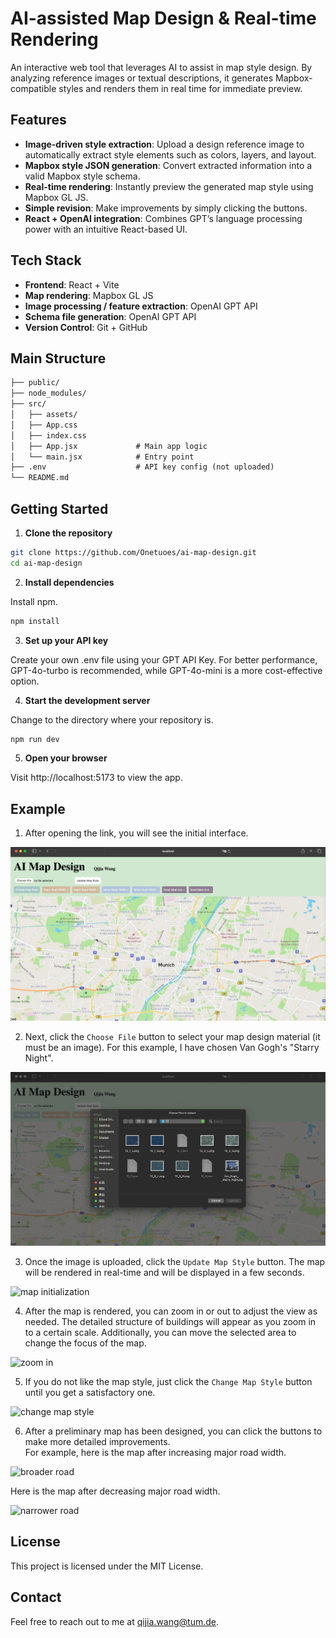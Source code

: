 # AI-assisted Map Design & Real-time Rendering

An interactive web tool that leverages AI to assist in map style design. By analyzing reference images or textual descriptions, it generates Mapbox-compatible styles and renders them in real time for immediate preview.

## Features

- **Image-driven style extraction**: Upload a design reference image to automatically extract style elements such as colors, layers, and layout.
- **Mapbox style JSON generation**: Convert extracted information into a valid Mapbox style schema.
- **Real-time rendering**: Instantly preview the generated map style using Mapbox GL JS.
- **Simple revision**: Make improvements by simply clicking the buttons.
- **React + OpenAI integration**: Combines GPT’s language processing power with an intuitive React-based UI.

## Tech Stack

- **Frontend**: React + Vite
- **Map rendering**: Mapbox GL JS
- **Image processing / feature extraction**: OpenAI GPT API
- **Schema file generation**: OpenAI GPT API
- **Version Control**: Git + GitHub

## Main Structure 

```markdown
├── public/  
├── node_modules/  
├── src/  
│   ├── assets/  
│   ├── App.css  
│   ├── index.css  
│   ├── App.jsx             # Main app logic  
│   └── main.jsx            # Entry point  
├── .env                    # API key config (not uploaded)  
└── README.md
```
## Getting Started

1. **Clone the repository**

```bash
git clone https://github.com/Onetuoes/ai-map-design.git
cd ai-map-design
```

2. **Install dependencies**
   
Install npm.  
```bash
npm install
```

3. **Set up your API key**
  
Create your own .env file using your GPT API Key. For better performance, GPT-4o-turbo is recommended, while GPT-4o-mini is a more cost-effective option.  

4. **Start the development server**

Change to the directory where your repository is.   
```bash
npm run dev
```

5. **Open your browser**

Visit http://localhost:5173 to view the app.  

## Example



1. After opening the link, you will see the initial interface.  
  
![initial interface](https://github.com/Onetuoes/ai-map-design/blob/main/images/initial%20interface.png)



2. Next, click the `Choose File` button to select your map design material (it must be an image). For this example, I have chosen Van Gogh's "Starry Night".  
  
![image upload](https://github.com/Onetuoes/ai-map-design/blob/main/images/image%20upload.png)



3. Once the image is uploaded, click the `Update Map Style` button. The map will be rendered in real-time and will be displayed in a few seconds.  
  
![map initialization](https://github.com/Onetuoes/ai-map-design/blob/main/images/map%20initialization.png)



4. After the map is rendered, you can zoom in or out to adjust the view as needed. The detailed structure of buildings will appear as you zoom in to a certain scale. Additionally, you can move the selected area to change the focus of the map.  
  
![zoom in](https://github.com/Onetuoes/ai-map-design/blob/main/images/zoom%20in.png)



5. If you do not like the map style, just click the `Change Map Style` button until you get a satisfactory one.  
  
![change map style](https://github.com/Onetuoes/ai-map-design/blob/main/images/change%20map%20style.png)



6. After a preliminary map has been designed, you can click the buttons to make more detailed improvements.  
   For example, here is the map after increasing major road width.  
  
![broader road](https://github.com/Onetuoes/ai-map-design/blob/main/images/broader%20road.png)


  
   Here is the map after decreasing major road width.  
  
![narrower road](https://github.com/Onetuoes/ai-map-design/blob/main/images/narrower%20road.png)
  

## License

This project is licensed under the MIT License.  
  
## Contact

Feel free to reach out to me at qijia.wang@tum.de.  
  
